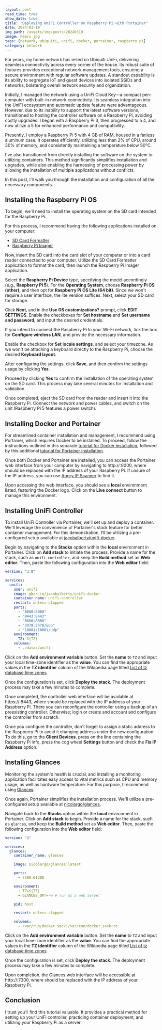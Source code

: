 ```yaml
---
layout: post
read_time: true
show_date: true
title: "Deploying UniFi Controller on Raspberry Pi with Portainer"
date: 2024-03-19
img_path: /assets/img/posts/20240319
image: Pears.jpg
tags: [network, ubiquiti, unifi, docker, portainer, raspberry pi]
category: network
---
```


For years, my home network has relied on Ubiquiti UniFi, delivering seamless connectivity across every corner of the house. Its robust suite of features provides exceptional network management tools, ensuring a secure environment with regular software updates. A standout capability is its ability to segregate IoT and guest devices into isolated SSIDs and networks, bolstering overall network security and organization.

Initially, I managed the network using a UniFi Cloud Key—a compact pen-computer with built-in network connectivity. Its seamless integration into the UniFi ecosystem and automatic update feature were advantageous. However, due to its inability to support the latest software versions, I transitioned to hosting the controller software on a Raspberry Pi, avoiding costly upgrades. I began with a Raspberry Pi 3, then progressed to a 4, and now utilize a 5 for enhanced performance and compatibility.

Presently, I employ a Raspberry Pi 5 with 4 GB of RAM, housed in a fanless aluminum case. It operates efficiently, utilizing less than 2% of CPU, around 30% of memory, and consistently maintaining a temperature below 50ºC.

I've also transitioned from directly installing the software on the system to utilizing containers. This method significantly simplifies installation and upgrades, while also enabling the harnessing of processing power by allowing the installation of multiple applications without conflicts.

In this post, I'll walk you through the installation and configuration of all the necessary components.

## Installing the Raspberry Pi OS

To begin, we'll need to install the operating system on the SD card intended for the Raspberry Pi.

For this process, I recommend having the following applications installed on your computer:

- [SD Card Formatter](https://www.sdcard.org/downloads/formatter/)
- [Raspberry Pi Imager](https://www.raspberrypi.com/software/)

Now, insert the SD card into the card slot of your computer or into a card reader connected to your computer. Utilize the SD Card Formatter application to format the card, then launch the Raspberry Pi Imager application.

Select the **Raspberry Pi Device** type, specifying the model accordingly (e.g., **Raspberry Pi 5**). For the **Operating System**, choose **Raspberry Pi OS (other)**, and then opt for **Raspberry Pi OS Lite (64 bit)**. Since we won't require a user interface, the lite version suffices. Next, select your SD card for storage.

Click **Next**, and in the **Use OS customizations?** prompt, click **EDIT SETTINGS**. Enable the checkboxes for **Set hostname** and **Set username and password**, and input the desired credentials.

If you intend to connect the Raspberry Pi to your Wi-Fi network, tick the box for **Configure wireless LAN**, and provide the necessary information.

Enable the checkbox for **Set locale settings**, and select your timezone. As we won't be attaching a keyboard directly to the Raspberry Pi, choose the desired **Keyboard layout**.

After configuring the settings, click **Save**, and then confirm the settings usage by clicking **Yes**.

Proceed by clicking **Yes** to confirm the installation of the operating system on the SD card. This process may take several minutes for installation and validation.

Once completed, eject the SD card from the reader and insert it into the Raspberry Pi. Connect the network and power cables, and switch on the unit (Raspberry Pi 5 features a power switch).

## Installing Docker and Portainer

For streamlined container installation and management, I recommend using Portainer, which requires Docker to be installed. To proceed, follow the instructions outlined in this separate [tutorial for Docker installation](https://pimylifeup.com/raspberry-pi-docker/), followed by this additional [tutorial for Portainer installation](https://pimylifeup.com/raspberry-pi-portainer/).

Once both Docker and Portainer are installed, you can access the Portainer web interface from your computer by navigating to http://<IPADDRESS>:9000, where <IPADDRESS> should be replaced with the IP address of your Raspberry Pi. If unsure of the IP address, you can use [Angry IP Scanner](https://angryip.org/download/) to find it.

Upon accessing the web interface, you should see a **local** environment listed, featuring the Docker logo. Click on the **Live connect** button to manage this environment.

## Installing UniFi Controller

To install UniFi Controller via Portainer, we'll set up and deploy a container. We'll leverage the convenience of Portainer's stack feature for better container management. For this demonstration, I'll be utilizing a pre-configured setup available at [jacobalberty/unifi-docker](https://github.com/jacobalberty/unifi-docker).

Begin by navigating to the **Stacks** option within the **local** environment in Portainer. Click on **Add stack** to initiate the process. Provide a name for the stack, such as `unifi-controller`, and keep the **Build method** set as **Web editor**. Then, paste the following configuration into the **Web editor** field:

```yaml
version: "3.8"

services:
  unifi:
    user: unifi
    image: ghcr.io/jacobalberty/unifi-docker
    container_name: unifi-controller
    restart: unless-stopped
    ports:
      - "8080:8080"
      - "8443:8443"
      - "8880:8880"
      - "3478:3478/udp"
      - "10001:10001/udp"
    environment:
      TZ: ${TZ}
    volumes:
      - ./data:/unifi
```

Click on the **Add environment variable** button. Set the **name** to `TZ` and input your local time-zone identifier as the **value**. You can find the appropriate values in the **TZ identifier** column of the Wikipedia page titled [List of tz database time zones](https://en.wikipedia.org/wiki/List_of_tz_database_time_zones).

Once the configuration is set, click **Deploy the stack**. The deployment process may take a few minutes to complete.

Once completed, the controller web interface will be available at https://<IPADDRESS>:8443, where <IPADDRESS> should be replaced with the IP address of your Raspberry Pi. There you can reconfigure the controller using a backup of an preexisting controller. Otherwise; login or create and account and configure the controller from scratch.

Once you configure the controller, don't forget to assign a static address to the Raspberry Pi to avoid it changing address under the new configuration. To do this, go to the **Client Devices**, press on the line containing the Raspberry Pi info, press the cog wheel **Settings** button and check the **Fix IP Address** option. 

## Installing Glances

Monitoring the system's health is crucial, and installing a monitoring application facilitates easy access to vital metrics such as CPU and memory usage, as well as hardware temperature. For this purpose, I recommend using [Glances](https://nicolargo.github.io/glances/).

Once again, Portainer simplifies the installation process. We'll utilize a pre-configured setup available at [nicolargo/glances](https://github.com/nicolargo/glances).

Navigate back to the **Stacks** option within the **local** environment in Portainer. Click on **Add stack** to begin. Provide a name for the stack, such as `glances`, and keep the **Build method** set as **Web editor**. Then, paste the following configuration into the **Web editor** field:

```yaml
version: "3"

services:
  glances:
    container_name: glances

    image: nicolargo/glances:latest

    ports:
      - 7300:61208

    environment:
      - TZ=${TZ} 
      - GLANCES_OPT=-w # run as a web server

    pid: host

    restart: unless-stopped

    volumes:
      - /var/run/docker.sock:/var/run/docker.sock:ro 
```

Click on the **Add environment variable** button. Set the **name** to `TZ` and input your local time-zone identifier as the **value**. You can find the appropriate values in the **TZ identifier** column of the Wikipedia page titled [List of tz database time zones](https://en.wikipedia.org/wiki/List_of_tz_database_time_zones).

Once the configuration is set, click **Deploy the stack**. The deployment process may take a few minutes to complete.

Upon completion, the Glances web interface will be accessible at http://<IPADDRESS>:7300, where <IPADDRESS> should be replaced with the IP address of your Raspberry Pi.

## Conclusion

I trust you'll find this tutorial valuable. It provides a practical method for setting up your UniFi controller, practicing container deployment, and utilizing your Raspberry Pi as a server.
